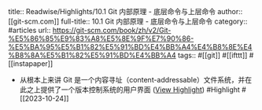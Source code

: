 title:: Readwise/Highlights/10.1 Git 内部原理 - 底层命令与上层命令
author:: [[git-scm.com]]
full-title:: 10.1 Git 内部原理 - 底层命令与上层命令
category:: #articles
url:: https://git-scm.com/book/zh/v2/Git-%E5%86%85%E9%83%A8%E5%8E%9F%E7%90%86-%E5%BA%95%E5%B1%82%E5%91%BD%E4%BB%A4%E4%B8%8E%E4%B8%8A%E5%B1%82%E5%91%BD%E4%BB%A4
tags:: #[[git]] #[[ifttt]] #[[instapaper]]

- 从根本上来讲 Git 是一个内容寻址（content-addressable）文件系统，并在此之上提供了一个版本控制系统的用户界面 ([View Highlight](https://read.readwise.io/read/01hdg8z4y5rg3vafy95qha80xx)) #Highlight #[[2023-10-24]]
